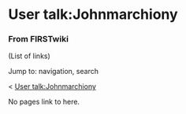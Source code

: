 # User talk:Johnmarchiony

### From FIRSTwiki

(List of links)

Jump to: navigation, search

&lt; [User
talk:Johnmarchiony](/index.php?title=User_talk:Johnmarchiony&redirect=no "User
talk:Johnmarchiony" )  

No pages link to here.

